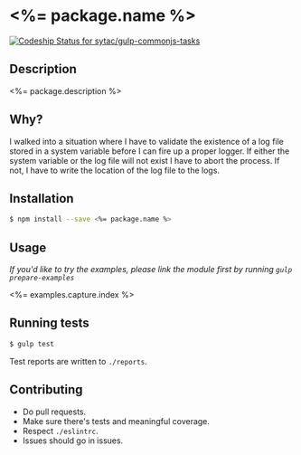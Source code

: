 # <%= package.name %>

[![Codeship Status for sytac/gulp-commonjs-tasks](https://codeship.com/projects/fbd845d0-42d7-0133-683e-1e375ee071eb/status?branch=master)](https://codeship.com/projects/103903)

## Description

<%= package.description %>

## Why?

I walked into a situation where I have to validate the existence of a log
file stored in a system variable before I can fire up a proper logger.
If either the system variable or the log file will not exist I have to abort the
process. If not, I have to write the location of the log file to
the logs.

## Installation

```bash
$ npm install --save <%= package.name %>
```

## Usage

*If you'd like to try the examples, please link the module first by running `gulp prepare-examples`*

<%= examples.capture.index %>


## Running tests

```bash
$ gulp test
```

Test reports are written to `./reports`.

## Contributing

-   Do pull requests.
-   Make sure there's tests and meaningful coverage.
-   Respect `./eslintrc`.
-   Issues should go in issues.
